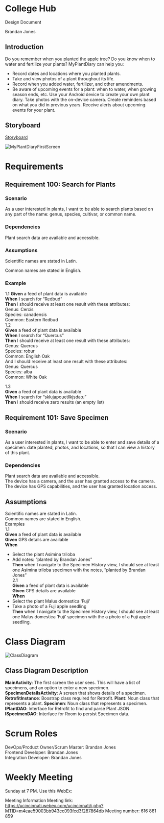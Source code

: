 # College Hub 

Design Document

Brandan Jones

## Introduction  

Do you remember when you planted the apple tree?  Do you know when to water and fertilize your plants? MyPlantDiary can help you:
-	Record dates and locations where you planted plants.
-	Take and view photos of a plant throughout its life.
-	Record when you added water, fertilizer, and other amendments.
-	Be aware of upcoming events for a plant: when to water, when growing season ends, etc.
Use your Android device to create your own plant diary.  Take photos with the on-device camera.  Create reminders based on what you did in previous years.   Receive alerts about upcoming events for your plant.


## Storyboard

[Storyboard](https://projects.invisionapp.com/prototype/Plant-Diary-ck0bict0n005bqh01aaeu8tuu/play/c6560121)

![MyPlantDiaryFirstScreen](https://user-images.githubusercontent.com/2224876/82159850-58f52f80-985f-11ea-8260-b8391f7ae87e.png)

# Requirements

## Requirement 100: Search for Plants

### Scenario  

As a user interested in plants, I want to be able to search plants based on any part of the name: genus, species, cultivar, or common name.

### Dependencies  

Plant search data are available and accessible.

### Assumptions

Scientific names are stated in Latin.  

Common names are stated in English.

### Example  

1.1
**Given** a feed of plant data is available  
**When** I search for “Redbud”  
**Then** I should receive at least one result with these attributes:   
Genus: Cercis  
Species: canadensis  
Common: Eastern Redbud   
1.2  
**Given** a feed of plant data is available  
**When** I search for “Quercus”  
**Then** I should receive at least one result with these attributes:   
Genus: Quercus  
Species: robur  
Common: English Oak  
And I should receive at least one result with these attributes:  
Genus: Quercus  
Species: alba  
Common: White Oak  

1.3  
**Given** a feed of plant data is available  
**When** I search for “sklujapouetllkjsda;u”  
**Then** I should receive zero results (an empty list)  


## Requirement 101: Save Specimen

### Scenario

As a user interested in plants, I want to be able to enter and save details of a specimen: date planted, photos, and locations, so that I can view a history of this plant.  

### Dependencies
Plant search data are available and accessible.  
The device has a camera, and the user has granted access to the camera.  
The device has GPS capabilities, and the user has granted location access.  

## Assumptions  
Scientific names are stated in Latin.  
Common names are stated in English.  
Examples  
1.1  
**Given** a feed of plant data is available  
**Given** GPS details are available  
**When** 
-	Select the plant Asimina triloba  
-	Add notes: “planted by Brandan Jones”  
**Then**  when I navigate to the Specimen History view, I should see at least one Asimina triloba specimen with the notes, “planted by Brandan Jones”  
2.1  
**Given** a feed of plant data is available  
**Given** GPS details are available  
**When**   
-	Select the plant Malus domestica ‘Fuji’  
-	Take a photo of a Fuji apple seedling  
**Then** when I navigate to the Specimen History view, I should see at least one Malus domestica ‘Fuji’ specimen with the a photo of a Fuji apple seedling.  

# Class Diagram


![ClassDiagram](https://user-images.githubusercontent.com/2224876/82159966-05371600-9860-11ea-83dc-f13f4a7e2921.png)


## Class Diagram Description

**MainActivity**:  The first screen the user sees.  This will have a list of specimens, and an option to enter a new specimen.
**SpecimenDetailsActivity**:  A screen that shows details of a specimen.
**RetrofitInstance**: Boostrap class required for Retrofit.
**Plant**: Noun class that represents a plant.
**Specimen**: Noun class that represents a specimen.
**IPlantDAO**: Interface for Retrofit to find and parse Plant JSON.
**ISpecimenDAO**: Interface for Room to persist Specimen data.

# Scrum Roles

DevOps/Product Owner/Scrum Master: Brandan Jones  
Frontend Developer: Brandan Jones  
Integration Developer: Brandan Jones  

# Weekly Meeting

Sunday at 7 PM.  Use this WebEx:

Meeting Information
Meeting link:
https://ucincinnati.webex.com/ucincinnati/j.php?MTID=m4eae59003bb943cc093fcd3f287864db
Meeting number:
616 881 859
